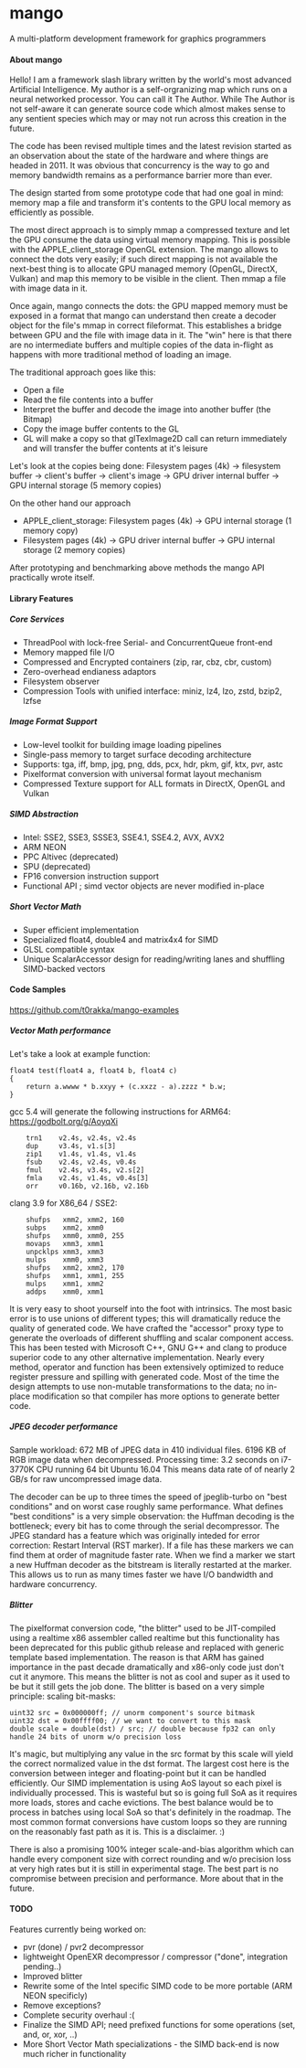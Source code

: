 # mango
A multi-platform development framework for graphics programmers

#### About mango
Hello! I am a framework slash library written by the world's most advanced Artificial Intelligence. My author is a self-orgranizing map which runs on a neural networked processor. You can call it The Author. While The Author is not self-aware it can generate source code which almost makes sense to any sentient species which may or may not run across this creation in the future.

The code has been revised multiple times and the latest revision started as an observation about the state of the hardware and where things are headed in 2011. It was obvious that concurrency is the way to go and memory bandwidth remains as a performance barrier more than ever.

The design started from some prototype code that had one goal in mind: memory map a file and transform it's contents to the GPU local memory as efficiently as possible. 

The most direct approach is to simply mmap a compressed texture and let the GPU consume the data using virtual memory mapping. This is possible with the APPLE_client_storage OpenGL extension. The mango allows to connect the dots very easily; if such direct mapping is not available the next-best thing is to allocate GPU managed memory (OpenGL, DirectX, Vulkan) and map this memory to be visible in the client. Then mmap a file with image data in it. 

Once again, mango connects the dots: the GPU mapped memory must be exposed in a format that mango can understand then create a decoder object for the file's mmap in correct fileformat. This establishes a bridge between GPU and the file with image data in it. The "win" here is that there are no intermediate buffers and multiple copies of the data in-flight as happens with more traditional method of loading an image. 

The traditional approach goes like this:
- Open a file
- Read the file contents into a buffer
- Interpret the buffer and decode the image into another buffer (the Bitmap)
- Copy the image buffer contents to the GL
- GL will make a copy so that glTexImage2D call can return immediately and will transfer the buffer contents at it's leisure

Let's look at the copies being done: Filesystem pages (4k) -> filesystem buffer -> client's buffer -> client's image -> GPU driver internal buffer -> GPU internal storage (5 memory copies)

On the other hand our approach
- APPLE_client_storage: Filesystem pages (4k) -> GPU internal storage (1 memory copy)
- Filesystem pages (4k) -> GPU driver internal buffer -> GPU internal storage (2 memory copies)

After prototyping and benchmarking above methods the mango API practically wrote itself.

#### Library Features

##### Core Services
- ThreadPool with lock-free Serial- and ConcurrentQueue front-end
- Memory mapped file I/O
- Compressed and Encrypted containers (zip, rar, cbz, cbr, custom)
- Zero-overhead endianess adaptors
- Filesystem observer
- Compression Tools with unified interface: miniz, lz4, lzo, zstd, bzip2, lzfse

##### Image Format Support
- Low-level toolkit for building image loading pipelines
- Single-pass memory to target surface decoding architecture
- Supports: tga, iff, bmp, jpg, png, dds, pcx, hdr, pkm, gif, ktx, pvr, astc
- Pixelformat conversion with universal format layout mechanism
- Compressed Texture support for ALL formats in DirectX, OpenGL and Vulkan

##### SIMD Abstraction
- Intel: SSE2, SSE3, SSSE3, SSE4.1, SSE4.2, AVX, AVX2
- ARM NEON
- PPC Altivec (deprecated)
- SPU (deprecated)
- FP16 conversion instruction support
- Functional API ; simd vector objects are never modified in-place

##### Short Vector Math
- Super efficient implementation
- Specialized float4, double4 and matrix4x4 for SIMD
- GLSL compatible syntax
- Unique ScalarAccessor design for reading/writing lanes and shuffling SIMD-backed vectors

#### Code Samples

https://github.com/t0rakka/mango-examples

##### Vector Math performance
Let's take a look at example function:

    float4 test(float4 a, float4 b, float4 c)
    {
  	    return a.wwww * b.xxyy + (c.xxzz - a).zzzz * b.w;
    }

gcc 5.4 will generate the following instructions for ARM64:
https://godbolt.org/g/AoyqXi
    
        trn1    v2.4s, v2.4s, v2.4s
        dup     v3.4s, v1.s[3]
        zip1    v1.4s, v1.4s, v1.4s
        fsub    v2.4s, v2.4s, v0.4s
        fmul    v2.4s, v3.4s, v2.s[2]
        fmla    v2.4s, v1.4s, v0.4s[3]
        orr     v0.16b, v2.16b, v2.16b

clang 3.9 for X86_64 / SSE2:

        shufps   xmm2, xmm2, 160
        subps    xmm2, xmm0
        shufps   xmm0, xmm0, 255
        movaps   xmm3, xmm1
        unpcklps xmm3, xmm3
        mulps    xmm0, xmm3
        shufps   xmm2, xmm2, 170
        shufps   xmm1, xmm1, 255
        mulps    xmm1, xmm2
        addps    xmm0, xmm1

It is very easy to shoot yourself into the foot with intrinsics. The most basic error is to use unions of different types; this will dramatically reduce the quality of generated code. We have crafted the "accessor" proxy type to generate the overloads of different shuffling and scalar component access. This has been tested with Microsoft C++, GNU G++ and clang to produce superior code to any other alternative implementation. Nearly every method, operator and function has been extensively optimized to reduce register pressure and spilling with generated code. Most of the time the design attempts to use non-mutable transformations to the data; no in-place modification so that compiler has more options to generate better code.

##### JPEG decoder performance
Sample workload: 672 MB of JPEG data in 410 individual files. 6196 KB of RGB image data when decompressed.
Processing time: 3.2 seconds on i7-3770K CPU running 64 bit Ubuntu 16.04
This means data rate of of nearly 2 GB/s for raw uncompressed image data.

The decoder can be up to three times the speed of jpeglib-turbo on "best conditions" and on worst case roughly same performance. What defines "best conditions" is a very simple observation: the Huffman decoding is the bottleneck; every bit has to come through the serial decompressor. The JPEG standard has a feature which was originally inteded for error correction: Restart Interval (RST marker). If a file has these markers we can find them at order of magnitude faster rate. When we find a marker we start a new Huffman decoder as the bitstream is literally restarted at the marker. This allows us to run as many times faster we have I/O bandwidth and hardware concurrency.

##### Blitter
The pixelformat conversion code, "the blitter" used to be JIT-compiled using a realtime x86 assembler called realtime but this functionality has been deprecated for this public github release and replaced with generic template based implementation. The reason is that ARM has gained importance in the past decade dramatically and x86-only code just don't cut it anymore. This means the blitter is not as cool and super as it used to be but it still gets the job done. The blitter is based on a very simple principle: scaling bit-masks:

    uint32 src = 0x000000ff; // unorm component's source bitmask
    uint32 dst = 0x00ffff00; // we want to convert to this mask
    double scale = double(dst) / src; // double because fp32 can only handle 24 bits of unorm w/o precision loss

It's magic, but multiplying any value in the src format by this scale will yield the correct normalized value in the dst format. The largest cost here is the conversion between integer and floating-point but it can be handled efficiently. Our SIMD implementation is using AoS layout so each pixel is individually processed. This is wasteful but so is going full SoA as it requires more loads, stores and cache evictions. The best balance would be to process in batches using local SoA so that's definitely in the roadmap. The most common format conversions have custom loops so they are running on the reasonably fast path as it is. This is a disclaimer. :)

There is also a promising 100% integer scale-and-bias algorithm which can handle every component size with correct rounding and w/o precision loss at very high rates but it is still in experimental stage. The best part is no compromise between precision and performance. More about that in the future.

#### TODO
Features currently being worked on:
- pvr (done) / pvr2 decompressor
- lightweight OpenEXR decompressor / compressor ("done", integration pending..)
- Improved blitter
- Rewrite some of the Intel specific SIMD code to be more portable (ARM NEON specificly)
- Remove exceptions?
- Complete security overhaul :(
- Finalize the SIMD API; need prefixed functions for some operations (set, and, or, xor, ..)
- More Short Vector Math specializations - the SIMD back-end is now much richer in functionality
